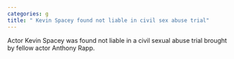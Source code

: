 ```yaml
---
categories: g
title: " Kevin Spacey found not liable in civil sex abuse trial"
---
```

Actor Kevin Spacey was found not liable in a civil sexual abuse trial brought by fellow actor Anthony Rapp.
